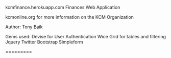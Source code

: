 kcmfinance.herokuapp.com Finances Web Application

kcmonline.org for more information on the KCM Organization

Author: Tony Baik

Gems used: 
Devise for User Authentication
Wice Grid for tables and filtering
Jquery
Twitter Bootstrap
Simpleform

=========
